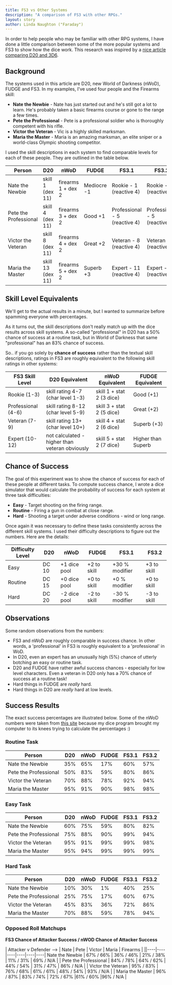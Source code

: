```yaml
---
title: FS3 vs Other Systems
description: "A comparison of FS3 with other RPGs."
layout: story
author: Linda Naughton ("Faraday")
---
```


In order to help people who may be familiar with other RPG systems, I have done a little comparison between some of the more popular systems and FS3 to show how the dice work.   This research was inspired by a [nice article comparing D20 and 3D6](http://www.criticalmiss.com/issue8/bitaboutd201.html).

## Background

The systems used in this article are D20, new World of Darkness (nWoD), FUDGE and FS3.  In my examples, I've used four people and the Firearms skill:

* **Nate the Newbie** - Nate has just started out and he's still got a lot to learn.  He's probably taken a basic firearms course or gone to the range a few times.
* **Pete the Professional** - Pete is a professional soldier who is thoroughly competent with his rifle.
* **Victor the Veteran** - Vic is a highly skilled marksman.
* **Maria the Master** - Maria is an amazing marksman, an elite sniper or a world-class Olympic shooting competitor.

I used the skill descriptions in each system to find comparable levels for each of these people.  They are outlined in the table below.

| Person | D20 | nWoD | FUDGE | FS3.1 | FS3.2 |
|----|----|----|----|----|----|
| Nate the Newbie | skill 1 (dex 11) | firearms 1 + dex 2 | Mediocre -1 | Rookie - 1 (reactive 4) | Rookie - 1 (reactive 2) |
| Pete the Professional | skill 4 (dex 11) | firearms 3 + dex 2 | Good  +1  | Professional - 5 (reactive 4) | Professional - 5 (reactive 2) |
| Victor the Veteran | skill 8 (dex 11) | firearms 4 + dex 2 | Great +2  | Veteran - 8 (reactive 4) | Veteran - 8 (reactive 2) |
| Maria the Master | skill 13 (dex 11) | firearms 5 + dex 2 | Superb +3  | Expert - 11 (reactive 4) | Expert - 11 (reactive 2) |

## Skill Level Equivalents 

We'll get to the actual results in a minute, but I wanted to summarize before spamming everyone with percentages.

As it turns out, the skill descriptions don't really match up with the dice results across skill systems.  A so-called "professional" in D20 has a 50% chance of success at a routine task, but in World of Darkness that same "professional" has an 83% chance of success.

So.. if you go solely by **chance of success** rather than the textual skill descriptions, ratings in FS3 are roughly equivalent to the following skill ratings in other systems:


| FS3 Skill Level | D20 Equivalent | nWoD Equivalent | FUDGE Equivalent |
|----|----|----|----|
| Rookie (1-3) | skill rating 4-7 (char level 1-3) | skill 1 + stat 2 (3 dice) | Good (+1) |
| Professional (4-6) | skill rating 8-12 (char level 5-9) | skill 3 + stat 2 (5 dice) | Great (+2) |
| Veteran (7-9) | skill rating 13+ (char level 10+) | skill 4 + stat 2 (6 dice) | Superb (+3) |
| Expert (10-12) | not calculated - higher than veteran obviously | skill 5 + stat 2 (7 dice) | Higher than Superb |

## Chance of Success  
The goal of this experiment was to show the chance of success for each of these people at different tasks.   To compute success chance, I wrote a dice simulator that would calculate the probability of success for each system at three task difficulties:

* **Easy** -  Target shooting on the firing range.
* **Routine** - Firing a gun in combat at close range.
* **Hard** - Shooting a target under adverse conditions - wind or long range.

Once again it was necessary to define these tasks consistently across the different skill systems.  I used their difficulty descriptions to figure out the numbers.  Here are the details:

| Difficulty Level | D20 | nWoD | FUDGE | FS3.1 | FS3.2 |
|----|----|----|----|----|----|
| Easy | DC 10 | +1 dice pool | +2 to skill | +30 % modifier | +3 to skill |
| Routine | DC 15 | +0 dice pool | +0 to skill | +0 % modifier | +0 to skill |
| Hard | DC 20 | -2 dice pool | -2 to skill | -30 % modifier | -3 to skill |

## Observations  

Some random observations from the numbers:

* FS3 and nWoD are roughly comparable in success chance.  In other words, a 'professional' in FS3 is roughly equivalent to a 'professional' in WoD.
* In D20, even an expert has an unusually high (5%) chance of utterly botching an easy or routine task.
* D20 and FUDGE have rather awful success chances - especially for low level characters. Even a veteran in D20 only has a 70% chance of success at a routine task!
* Hard things in FUDGE are *really* hard.
* Hard things in D20 are *really* hard at low levels.

## Success Results 

The exact success percentages are illustrated below.  Some of the nWoD numbers were taken from [this site](http://wiki.white-wolf.com/worldofdarkness/index.php?title=Probability_Math#New_World_of_Darkness) because my dice program brought my computer to its knees trying to calculate the percentages :)

###  Routine Task 

| Person | D20 | nWoD | FUDGE | FS3.1 | FS3.2 |
|----|----|----|----|----|----|
| Nate the Newbie | 35% | 65% | 17% | 60% | 57% |
| Pete the Professional | 50% | 83% | 59% | 80% | 86% |
| Victor the Veteran | 70% | 88% | 78% | 92% | 94% |
| Maria the Master | 95% | 91% | 90% | 98% | 98% |

###  Easy Task 

| Person | D20 | nWoD | FUDGE | FS3.1 | FS3.2 |
|----|----|----|----|----|----|
| Nate the Newbie | 60% | 75% | 59% | 80% | 82% |
| Pete the Professional | 75% | 88% | 90% | 99% | 94% |
| Victor the Veteran | 95% | 91% | 99% | 99% | 98% |
| Maria the Master | 95% | 94% | 99% | 99% | 99% |

###  Hard Task 

| Person | D20 | nWoD | FUDGE | FS3.1 | FS3.2 |
|----|----|----|----|----|----|
| Nate the Newbie | 10% | 30% | 1% | 40% | 25% |
| Pete the Professional | 25% | 75% | 17% | 60% | 67% |
| Victor the Veteran | 45% | 83% | 36% | 72% | 86% |
| Maria the Master | 70% | 88% | 59% | 78% | 94% |

### Opposed Roll Matchups

**FS3 Chance of Attacker Success / nWOD Chance of Attacker Success**

| Attacker v   Defender --> | Nate | Pete | Victor | Maria | Firearms |
||----|----|----|----|----|----|
 Nate the Newbie | 67% / 66% | 36% / 46% | 21% / 38% | 11% / 31% | 69% / N/A |
| Pete the Professional | 84% / 78% | 64% / 62% | 44% / 54% | 31% / 47% | 86% / N/A | 
| Victor the Veteran | 95% / 83% | 76% / 68% | 61% / 61% | 48% / 54% | 93% / N/A | 
| Maria the Master | 96% / 87% | 83% / 74% | 72% / 67% |61% / 60% |96% / N/A |